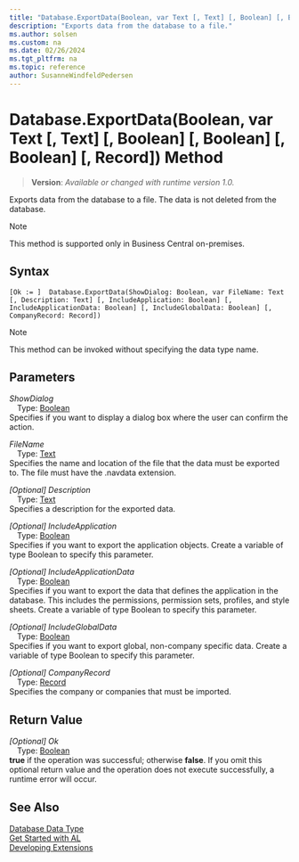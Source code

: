 ```yaml
---
title: "Database.ExportData(Boolean, var Text [, Text] [, Boolean] [, Boolean] [, Boolean] [, Record]) Method"
description: "Exports data from the database to a file."
ms.author: solsen
ms.custom: na
ms.date: 02/26/2024
ms.tgt_pltfrm: na
ms.topic: reference
author: SusanneWindfeldPedersen
---
```

[//]: # (START>DO_NOT_EDIT)
[//]: # (IMPORTANT:Do not edit any of the content between here and the END>DO_NOT_EDIT.)
[//]: # (Any modifications should be made in the .xml files in the ModernDev repo.)
# Database.ExportData(Boolean, var Text [, Text] [, Boolean] [, Boolean] [, Boolean] [, Record]) Method
> **Version**: _Available or changed with runtime version 1.0._

Exports data from the database to a file. The data is not deleted from the database.

> [!NOTE]
> This method is supported only in Business Central on-premises.

## Syntax
```AL
[Ok := ]  Database.ExportData(ShowDialog: Boolean, var FileName: Text [, Description: Text] [, IncludeApplication: Boolean] [, IncludeApplicationData: Boolean] [, IncludeGlobalData: Boolean] [, CompanyRecord: Record])
```
> [!NOTE]
> This method can be invoked without specifying the data type name.
## Parameters
*ShowDialog*  
&emsp;Type: [Boolean](../boolean/boolean-data-type.md)  
Specifies if you want to display a dialog box where the user can confirm the action.  

*FileName*  
&emsp;Type: [Text](../text/text-data-type.md)  
Specifies the name and location of the file that the data must be exported to. The file must have the .navdata extension.  

*[Optional] Description*  
&emsp;Type: [Text](../text/text-data-type.md)  
Specifies a description for the exported data.  

*[Optional] IncludeApplication*  
&emsp;Type: [Boolean](../boolean/boolean-data-type.md)  
Specifies if you want to export the application objects. Create a variable of type Boolean to specify this parameter.  

*[Optional] IncludeApplicationData*  
&emsp;Type: [Boolean](../boolean/boolean-data-type.md)  
Specifies if you want to export the data that defines the application in the database. This includes the permissions, permission sets, profiles, and style sheets. Create a variable of type Boolean to specify this parameter.  

*[Optional] IncludeGlobalData*  
&emsp;Type: [Boolean](../boolean/boolean-data-type.md)  
Specifies if you want to export global, non-company specific data. Create a variable of type Boolean to specify this parameter.  

*[Optional] CompanyRecord*  
&emsp;Type: [Record](../record/record-data-type.md)  
Specifies the company or companies that must be imported.  


## Return Value
*[Optional] Ok*  
&emsp;Type: [Boolean](../boolean/boolean-data-type.md)  
**true** if the operation was successful; otherwise **false**.   If you omit this optional return value and the operation does not execute successfully, a runtime error will occur.  


[//]: # (IMPORTANT: END>DO_NOT_EDIT)
## See Also
[Database Data Type](database-data-type.md)  
[Get Started with AL](../../devenv-get-started.md)  
[Developing Extensions](../../devenv-dev-overview.md)